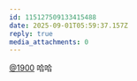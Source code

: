```yaml
---
id: 115127509133415488
date: 2025-09-01T05:59:37.157Z
reply: true
media_attachments: 0
---
```


[@1900](https://social.1900.live/@1900) 哈哈

